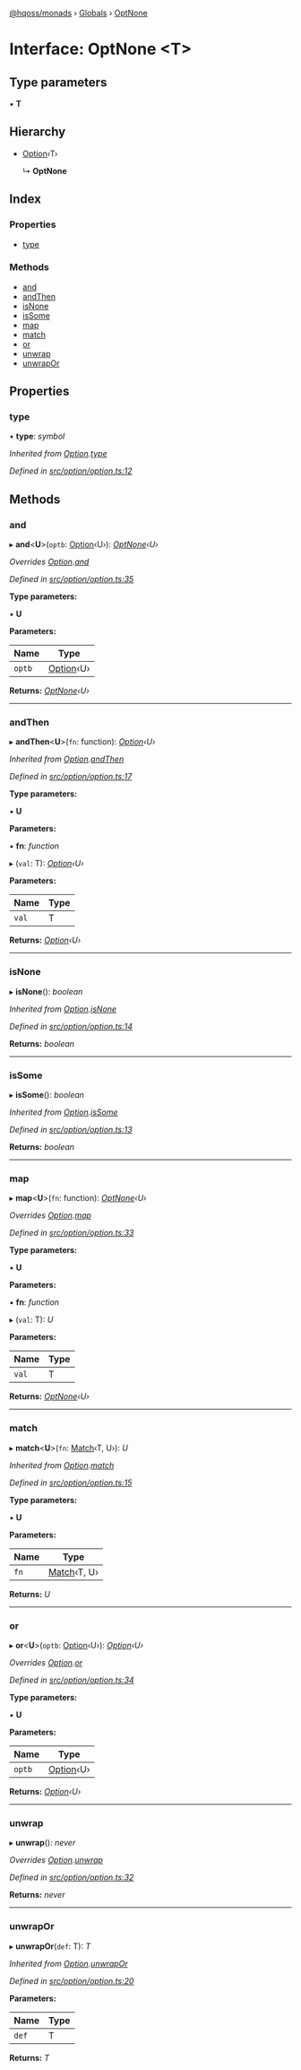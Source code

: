 [@hqoss/monads](../README.md) › [Globals](../globals.md) › [OptNone](optnone.md)

# Interface: OptNone <**T**>

## Type parameters

▪ **T**

## Hierarchy

* [Option](option.md)‹T›

  ↳ **OptNone**

## Index

### Properties

* [type](optnone.md#type)

### Methods

* [and](optnone.md#and)
* [andThen](optnone.md#andthen)
* [isNone](optnone.md#isnone)
* [isSome](optnone.md#issome)
* [map](optnone.md#map)
* [match](optnone.md#match)
* [or](optnone.md#or)
* [unwrap](optnone.md#unwrap)
* [unwrapOr](optnone.md#unwrapor)

## Properties

###  type

• **type**: *symbol*

*Inherited from [Option](option.md).[type](option.md#type)*

*Defined in [src/option/option.ts:12](https://github.com/qworks-io/monads/blob/d32300b/src/option/option.ts#L12)*

## Methods

###  and

▸ **and**<**U**>(`optb`: [Option](option.md)‹U›): *[OptNone](optnone.md)‹U›*

*Overrides [Option](option.md).[and](option.md#and)*

*Defined in [src/option/option.ts:35](https://github.com/qworks-io/monads/blob/d32300b/src/option/option.ts#L35)*

**Type parameters:**

▪ **U**

**Parameters:**

Name | Type |
------ | ------ |
`optb` | [Option](option.md)‹U› |

**Returns:** *[OptNone](optnone.md)‹U›*

___

###  andThen

▸ **andThen**<**U**>(`fn`: function): *[Option](option.md)‹U›*

*Inherited from [Option](option.md).[andThen](option.md#andthen)*

*Defined in [src/option/option.ts:17](https://github.com/qworks-io/monads/blob/d32300b/src/option/option.ts#L17)*

**Type parameters:**

▪ **U**

**Parameters:**

▪ **fn**: *function*

▸ (`val`: T): *[Option](option.md)‹U›*

**Parameters:**

Name | Type |
------ | ------ |
`val` | T |

**Returns:** *[Option](option.md)‹U›*

___

###  isNone

▸ **isNone**(): *boolean*

*Inherited from [Option](option.md).[isNone](option.md#isnone)*

*Defined in [src/option/option.ts:14](https://github.com/qworks-io/monads/blob/d32300b/src/option/option.ts#L14)*

**Returns:** *boolean*

___

###  isSome

▸ **isSome**(): *boolean*

*Inherited from [Option](option.md).[isSome](option.md#issome)*

*Defined in [src/option/option.ts:13](https://github.com/qworks-io/monads/blob/d32300b/src/option/option.ts#L13)*

**Returns:** *boolean*

___

###  map

▸ **map**<**U**>(`fn`: function): *[OptNone](optnone.md)‹U›*

*Overrides [Option](option.md).[map](option.md#map)*

*Defined in [src/option/option.ts:33](https://github.com/qworks-io/monads/blob/d32300b/src/option/option.ts#L33)*

**Type parameters:**

▪ **U**

**Parameters:**

▪ **fn**: *function*

▸ (`val`: T): *U*

**Parameters:**

Name | Type |
------ | ------ |
`val` | T |

**Returns:** *[OptNone](optnone.md)‹U›*

___

###  match

▸ **match**<**U**>(`fn`: [Match](match.md)‹T, U›): *U*

*Inherited from [Option](option.md).[match](option.md#match)*

*Defined in [src/option/option.ts:15](https://github.com/qworks-io/monads/blob/d32300b/src/option/option.ts#L15)*

**Type parameters:**

▪ **U**

**Parameters:**

Name | Type |
------ | ------ |
`fn` | [Match](match.md)‹T, U› |

**Returns:** *U*

___

###  or

▸ **or**<**U**>(`optb`: [Option](option.md)‹U›): *[Option](option.md)‹U›*

*Overrides [Option](option.md).[or](option.md#or)*

*Defined in [src/option/option.ts:34](https://github.com/qworks-io/monads/blob/d32300b/src/option/option.ts#L34)*

**Type parameters:**

▪ **U**

**Parameters:**

Name | Type |
------ | ------ |
`optb` | [Option](option.md)‹U› |

**Returns:** *[Option](option.md)‹U›*

___

###  unwrap

▸ **unwrap**(): *never*

*Overrides [Option](option.md).[unwrap](option.md#unwrap)*

*Defined in [src/option/option.ts:32](https://github.com/qworks-io/monads/blob/d32300b/src/option/option.ts#L32)*

**Returns:** *never*

___

###  unwrapOr

▸ **unwrapOr**(`def`: T): *T*

*Inherited from [Option](option.md).[unwrapOr](option.md#unwrapor)*

*Defined in [src/option/option.ts:20](https://github.com/qworks-io/monads/blob/d32300b/src/option/option.ts#L20)*

**Parameters:**

Name | Type |
------ | ------ |
`def` | T |

**Returns:** *T*

